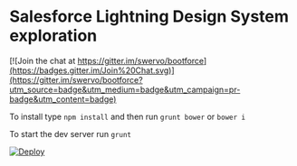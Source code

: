 # Salesforce Lightning Design System exploration

[![Join the chat at https://gitter.im/swervo/bootforce](https://badges.gitter.im/Join%20Chat.svg)](https://gitter.im/swervo/bootforce?utm_source=badge&utm_medium=badge&utm_campaign=pr-badge&utm_content=badge)

To install type `npm install` and then run `grunt bower` or `bower i`

To start the dev server run `grunt`

[![Deploy](https://www.herokucdn.com/deploy/button.svg)](https://heroku.com/deploy?template=https://github.com/swervo/bootforce/tree/heroku)

